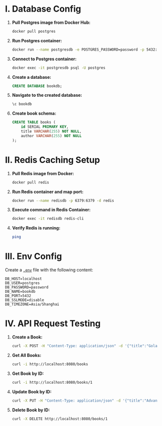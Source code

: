 # I. Database Config

1. **Pull Postgres image from Docker Hub:**

   ```sh
   docker pull postgres
   ```

2. **Run Postgres container:**

   ```sh
   docker run --name postgresdb -e POSTGRES_PASSWORD=password -p 5432:5432 -d postgres
   ```

3. **Connect to Postgres container:**

   ```sh
   docker exec -it postgresdb psql -U postgres
   ```

4. **Create a database:**

   ```sql
   CREATE DATABASE bookdb;
   ```

5. **Navigate to the created database:**

   ```sql
   \c bookdb
   ```

6. **Create book schema:**

   ```sql
   CREATE TABLE books (
       id SERIAL PRIMARY KEY,
       title VARCHAR(255) NOT NULL,
       author VARCHAR(255) NOT NULL
   );
   ```

# II. Redis Caching Setup

1. **Pull Redis image from Docker:**

   ```sh
   docker pull redis
   ```

2. **Run Redis container and map port:**

   ```sh
   docker run --name redisdb -p 6379:6379 -d redis
   ```

3. **Execute command in Redis Container:**

   ```sh
   docker exec -it redisdb redis-cli
   ```

4. **Verify Redis is running:**

   ```sh
   ping
   ```

# III. Env Config

Create a [`.env`](command:_github.copilot.openRelativePath?%5B%7B%22scheme%22%3A%22file%22%2C%22authority%22%3A%22%22%2C%22path%22%3A%22%2Fhome%2Fthanhnt%2FProgramming%2Fgo%2Fgin-books-api%2F.env%22%2C%22query%22%3A%22%22%2C%22fragment%22%3A%22%22%7D%2C%22d743820e-d803-4947-8088-bdc1f0215879%22%5D "/home/thanhnt/Programming/go/gin-books-api/.env") file with the following content:

```
DB_HOST=localhost
DB_USER=postgres
DB_PASSWORD=password
DB_NAME=bookdb
DB_PORT=5432
DB_SSLMODE=disable
DB_TIMEZONE=Asia/Shanghai
```

# IV. API Request Testing

1. **Create a Book:**

   ```sh
   curl -X POST -H "Content-Type: application/json" -d '{"title":"Golang 101", "author":"John Doe"}' http://localhost:8080/books
   ```

2. **Get All Books:**

   ```sh
   curl -i http://localhost:8080/books
   ```

3. **Get Book by ID:**

   ```sh
   curl -i http://localhost:8080/books/1
   ```

4. **Update Book by ID:**

   ```sh
   curl -X PUT -H "Content-Type: application/json" -d '{"title":"Advanced Golang", "author":"Jane Doe"}' http://localhost:8080/books/1
   ```

5. **Delete Book by ID:**

   ```sh
   curl -X DELETE http://localhost:8080/books/1
   ```
